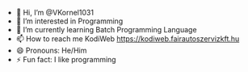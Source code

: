 - 👋 Hi, I’m @VKornel1031
- 👀 I’m interested in Programming
- 🌱 I’m currently learning Batch Programming Language
- 📫 How to reach me KodiWeb https://kodiweb.fairautoszervizkft.hu 
- 😄 Pronouns: He/Him
- ⚡ Fun fact: I like programming

<!---
VKornel1031/VKornel1031 is a ✨ special ✨ repository because its `README.md` (this file) appears on your GitHub profile.
You can click the Preview link to take a look at your changes.
--->
